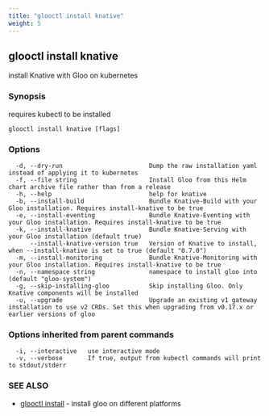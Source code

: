 ```yaml
---
title: "glooctl install knative"
weight: 5
---
```

## glooctl install knative

install Knative with Gloo on kubernetes

### Synopsis

requires kubectl to be installed

```
glooctl install knative [flags]
```

### Options

```
  -d, --dry-run                        Dump the raw installation yaml instead of applying it to kubernetes
  -f, --file string                    Install Gloo from this Helm chart archive file rather than from a release
  -h, --help                           help for knative
  -b, --install-build                  Bundle Knative-Build with your Gloo installation. Requires install-knative to be true
  -e, --install-eventing               Bundle Knative-Eventing with your Gloo installation. Requires install-knative to be true
  -k, --install-knative                Bundle Knative-Serving with your Gloo installation (default true)
      --install-knative-version true   Version of Knative to install, when --install-knative is set to true (default "0.7.0")
  -m, --install-monitoring             Bundle Knative-Monitoring with your Gloo installation. Requires install-knative to be true
  -n, --namespace string               namespace to install gloo into (default "gloo-system")
  -g, --skip-installing-gloo           Skip installing Gloo. Only Knative components will be installed
  -u, --upgrade                        Upgrade an existing v1 gateway installation to use v2 CRDs. Set this when upgrading from v0.17.x or earlier versions of gloo
```

### Options inherited from parent commands

```
  -i, --interactive   use interactive mode
  -v, --verbose       If true, output from kubectl commands will print to stdout/stderr
```

### SEE ALSO

* [glooctl install](../glooctl_install)	 - install gloo on different platforms

